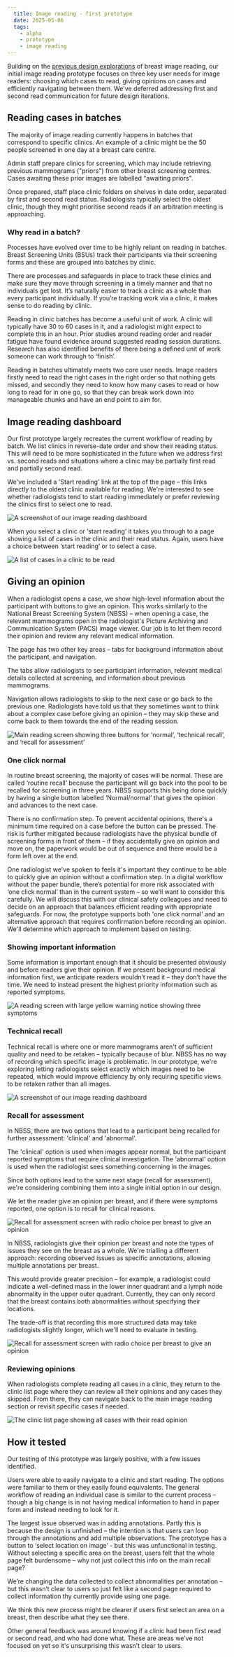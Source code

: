 ```yaml
---
  title: Image reading - first prototype
  date: 2025-05-06
  tags:
    - alpha
    - prototype
    - image reading
---
```


Building on the [previous design explorations](/manage-breast-screening/2025/04/existing-image-reading-design-concepts/) of breast image reading, our initial image reading prototype focuses on three key user needs for image readers: choosing which cases to read, giving opinions on cases and efficiently navigating between them. We've deferred addressing first and second read communication for future design iterations.

## Reading cases in batches

The majority of image reading currently happens in batches that correspond to specific clinics. An example of a clinic might be the 50 people screened in one day at a breast care centre.

Admin staff prepare clinics for screening, which may include retrieving previous mammograms ("priors") from other breast screening centres. Cases awaiting these prior images are labelled "awaiting priors".

Once prepared, staff place clinic folders on shelves in date order, separated by first and second read status. Radiologists typically select the oldest clinic, though they might prioritise second reads if an arbitration meeting is approaching.

### Why read in a batch?

Processes have evolved over time to be highly reliant on reading in batches. Breast Screening Units (BSUs) track their participants via their screening forms and these are grouped into batches by clinic.

There are processes and safeguards in place to track these clinics and make sure they move through screening in a timely manner and that no individuals get lost. It’s naturally easier to track a clinic as a whole than every participant individually. If you’re tracking work via a clinic, it makes sense to do reading by clinic.

Reading in clinic batches has become a useful unit of work. A clinic will typically have 30 to 60 cases in it, and a radiologist might expect to complete this in an hour. Prior studies around reading order and reader fatigue have found evidence around suggested reading session durations. Research has also identified benefits of there being a defined unit of work someone can work through to ‘finish’.

Reading in batches ultimately meets two core user needs. Image readers firstly need to read the right cases in the right order so that nothing gets missed, and secondly they need to know how many cases to read or how long to read for in one go, so that they can break work down into manageable chunks and have an end point to aim for.

## Image reading dashboard

Our first prototype largely recreates the current workflow of reading by batch. We list clinics in reverse-date order and show their reading status. This will need to be more sophisticated in the future when we address first vs. second reads and situations where a clinic may be partially first read and partially second read.

We've included a 'Start reading' link at the top of the page – this links directly to the oldest clinic available for reading. We're interested to see whether radiologists tend to start reading immediately or prefer reviewing the clinics first to select one to read.

![A screenshot of our image reading dashboard](dashboard.png)

When you select a clinic or ‘start reading’ it takes you through to a page showing a list of cases in the clinic and their read status. Again, users have a choice between ‘start reading’ or to select a case.

![A list of cases in a clinic to be read](clinic-list.png)

## Giving an opinion

When a radiologist opens a case, we show high-level information about the participant with buttons to give an opinion. This works similarly to the National Breast Screening System (NBSS) – when opening a case, the relevant mammograms open in the radiologist's Picture Archiving and Communication System (PACS) image viewer. Our job is to let them record their opinion and review any relevant medical information.

The page has two other key areas – tabs for background information about the participant, and navigation.

The tabs allow radiologists to see participant information, relevant medical details collected at screening, and information about previous mammograms.

Navigation allows radiologists to skip to the next case or go back to the previous one. Radiologists have told us that they sometimes want to think about a complex case before giving an opinion – they may skip these and come back to them towards the end of the reading session.

![Main reading screen showing three buttons for ‘normal’, ‘technical recall’, and ‘recall for assessment’](reading-case-a.png)

### One click normal

In routine breast screening, the majority of cases will be normal. These are called ‘routine recall’ because the participant will go back into the pool to be recalled for screening in three years. NBSS supports this being done quickly by having a single button labelled ‘Normal/normal’ that gives the opinion and advances to the next case.

There is no confirmation step. To prevent accidental opinions, there's a minimum time required on a case before the button can be pressed. The risk is further mitigated because radiologists have the physical bundle of screening forms in front of them – if they accidentally give an opinion and move on, the paperwork would be out of sequence and there would be a form left over at the end.

One radiologist we've spoken to feels it's important they continue to be able to quickly give an opinion without a confirmation step. In a digital workflow without the paper bundle, there’s potential for more risk associated with ‘one click normal’ than in the current system – so we’ll want to consider this carefully. We will discuss this with our clinical safety colleagues and need to decide on an approach that balances efficient reading with appropriate safeguards. For now, the prototype supports both 'one click normal' and an alternative approach that requires confirmation before recording an opinion. We'll determine which approach to implement based on testing.

### Showing important information

Some information is important enough that it should be presented obviously and before readers give their opinion. If we present background medical information first, we anticipate readers wouldn’t read it – they don’t have the time. We need to instead present the highest priority information such as reported symptoms.

![A reading screen with large yellow warning notice showing three symptoms](reading-case-b.png)

### Technical recall

Technical recall is where one or more mammograms aren't of sufficient quality and need to be retaken – typically because of blur. NBSS has no way of recording which specific image is problematic. In our prototype, we're exploring letting radiologists select exactly which images need to be repeated, which would improve efficiency by only requiring specific views to be retaken rather than all images.

![A screenshot of our image reading dashboard](technical-recall.png)

### Recall for assessment

In NBSS, there are two options that lead to a participant being recalled for further assessment: 'clinical' and 'abnormal'.

The 'clinical' option is used when images appear normal, but the participant reported symptoms that require clinical investigation. The 'abnormal' option is used when the radiologist sees something concerning in the images.

Since both options lead to the same next stage (recall for assessment), we're considering combining them into a single initial option in our design.

We let the reader give an opinion per breast, and if there were symptoms reported, one option is to recall for clinical reasons.

![Recall for assessment screen with radio choice per breast to give an opinion](recall-for-assessment.png)

In NBSS, radiologists give their opinion per breast and note the types of issues they see on the breast as a whole. We're trialling a different approach: recording observed issues as specific annotations, allowing multiple annotations per breast.

This would provide greater precision – for example, a radiologist could indicate a well-defined mass in the lower inner quadrant and a lymph node abnormality in the upper outer quadrant. Currently, they can only record that the breast contains both abnormalities without specifying their locations.

The trade-off is that recording this more structured data may take radiologists slightly longer, which we'll need to evaluate in testing.

![Recall for assessment screen with radio choice per breast to give an opinion](add-breast-annotation.png)

### Reviewing opinions

When radiologists complete reading all cases in a clinic, they return to the clinic list page where they can review all their opinions and any cases they skipped. From there, they can navigate back to the main image reading section or revisit specific cases if needed.

![The clinic list page showing all cases with their read opinion](clinic-list-complete.png)

## How it tested

Our testing of this prototype was largely positive, with a few issues identified.

Users were able to easily navigate to a clinic and start reading. The options were familiar to them or they easily found equivalents. The general workflow of reading an individual case is similar to the current process – though a big change is in not having medical information to hand in paper form and instead needing to look for it.

The largest issue observed was in adding annotations. Partly this is because the design is unfinished – the intention is that users can loop through the annotations and add multiple observations. The prototype has a button to ‘select location on image’ - but this was unfunctional in testing. Without selecting a specific area on the breast, users felt that the whole page felt burdensome – why not just collect this info on the main recall page?

We’re changing the data collected to collect abnormalities per annotation – but this wasn’t clear to users so just felt like a second page required to collect information thy currently provide using one page.

We think this new process might be clearer if users first select an area on a breast, then describe what they see there.

Other general feedback was around knowing if a clinic had been first read or second read, and who had done what. These are areas we’ve not focused on yet so it's unsurprising this wasn’t clear to users.